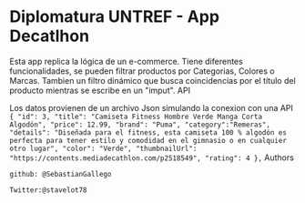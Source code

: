 # Diplomatura UNTREF - App Decatlhon


Esta app replica la lógica de un e-commerce. Tiene diferentes funcionalidades, se pueden filtrar productos por Categorias, Colores o Marcas. Tambien un filtro dinámico que busca coincidencias por el título del producto mientras se escribe en un "imput".
API

Los datos provienen de un archivo Json simulando la conexion con una API ` { "id": 3, "title": "Camiseta Fitness Hombre Verde Manga Corta Algodón", "price": 12.99, "brand": "Puma", "category":"Remeras", "details": "Diseñada para el fitness, esta camiseta 100 % algodón es perfecta para tener estilo y comodidad en el gimnasio o en cualquier otro lugar", "color": "Verde", "thumbnailUrl": "https://contents.mediadecathlon.com/p2518549", "rating": 4 },`
Authors

    github: @SebastianGallego

    Twitter:@stavelot78


